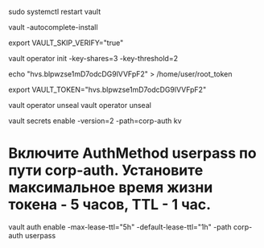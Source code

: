 sudo systemctl restart vault

vault -autocomplete-install

export VAULT_SKIP_VERIFY="true"

vault operator init -key-shares=3 -key-threshold=2

echo "hvs.blpwzse1mD7odcDG9lVVFpF2" > /home/user/root_token

export VAULT_TOKEN="hvs.blpwzse1mD7odcDG9lVVFpF2"

vault operator unseal
vault operator unseal

vault secrets enable -version=2 -path=corp-auth kv

# Включите AuthMethod userpass по пути corp-auth. Установите максимальное время жизни токена - 5 часов, TTL - 1 час.

vault auth enable -max-lease-ttl="5h" -default-lease-ttl="1h" -path corp-auth userpass
